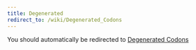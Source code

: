 ```yaml
---
title: Degenerated
redirect_to: /wiki/Degenerated_Codons
---
```


You should automatically be redirected to [Degenerated Codons](/wiki/Degenerated_Codons)
